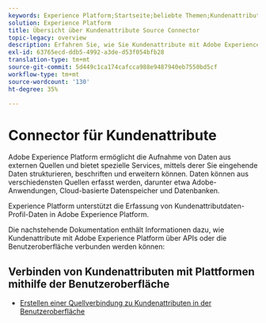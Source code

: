```yaml
---
keywords: Experience Platform;Startseite;beliebte Themen;Kundenattributanschluss
solution: Experience Platform
title: Übersicht über Kundenattribute Source Connector
topic-legacy: overview
description: Erfahren Sie, wie Sie Kundenattribute mit Adobe Experience Platform über APIs oder die Benutzeroberfläche verbinden.
exl-id: 63765ecd-ddb5-4992-a3de-d53f054bfb28
translation-type: tm+mt
source-git-commit: 5d449c1ca174cafcca988e9487940eb7550bd5cf
workflow-type: tm+mt
source-wordcount: '130'
ht-degree: 35%

---
```


# Connector für Kundenattribute

Adobe Experience Platform ermöglicht die Aufnahme von Daten aus externen Quellen und bietet spezielle Services, mittels derer Sie eingehende Daten strukturieren, beschriften und erweitern können. Daten können aus verschiedensten Quellen erfasst werden, darunter etwa Adobe-Anwendungen, Cloud-basierte Datenspeicher und Datenbanken.

Experience Platform unterstützt die Erfassung von Kundenattributdaten-Profil-Daten in Adobe Experience Platform.

Die nachstehende Dokumentation enthält Informationen dazu, wie Kundenattribute mit Adobe Experience Platform über APIs oder die Benutzeroberfläche verbunden werden können:

## Verbinden von Kundenattributen mit Plattformen mithilfe der Benutzeroberfläche

- [Erstellen einer Quellverbindung zu Kundenattributen in der Benutzeroberfläche](../../tutorials/ui/create/adobe-applications/customer-attributes.md)
